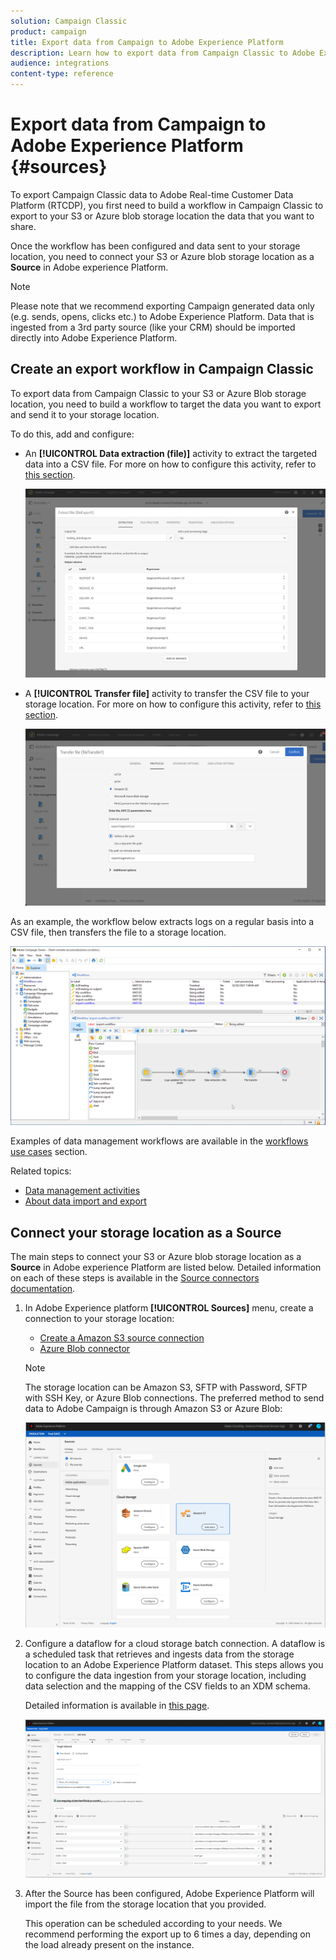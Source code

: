```yaml
---
solution: Campaign Classic
product: campaign
title: Export data from Campaign to Adobe Experience Platform
description: Learn how to export data from Campaign Classic to Adobe Experience Platform.
audience: integrations
content-type: reference
---
```


# Export data from Campaign to Adobe Experience Platform {#sources}

To export Campaign Classic data to Adobe Real-time Customer Data Platform (RTCDP), you first need to build a workflow in Campaign Classic to export to your S3 or Azure blob storage location the data that you want to share.

Once the workflow has been configured and data sent to your storage location, you need to connect your S3 or Azure blob storage location as a **Source** in Adobe experience Platform.

>[!NOTE]
>
>Please note that we recommend exporting Campaign generated data only (e.g. sends, opens, clicks etc.) to Adobe Experience Platform. Data that is ingested from a 3rd party source (like your CRM) should be imported directly into Adobe Experience Platform.

## Create an export workflow in Campaign Classic

To export data from Campaign Classic to your S3 or Azure Blob storage location, you need to build a workflow to target the data you want to export and send it to your storage location.

To do this, add and configure:

* An **[!UICONTROL Data extraction (file)]** activity to extract the targeted data into a CSV file. For more on how to configure this activity, refer to [this section](../../workflow/using/extraction--file-.md).

   ![](assets/rtcdp-extract-file.png)

* A **[!UICONTROL Transfer file]** activity to transfer the CSV file to your storage location. For more on how to configure this activity, refer to [this section](../../automation/using/transfer-file.md).

   ![](assets/rtcdp-transfer-file.png)

As an example, the workflow below extracts logs on a regular basis into a CSV file, then transfers the file to a storage location.

   ![](assets/aep-export.png)

Examples of data management workflows are available in the [workflows use cases](../../automation/using/about-workflow-use-cases.md#management) section.

Related topics:

* [Data management activities](../../automation/using/about-data-management-activities.md)
* [About data import and export](../../automation/using/about-data-import-and-export.md)


## Connect your storage location as a Source

The main steps to connect your S3 or Azure blob storage location as a **Source** in Adobe experience Platform are listed below. Detailed information on each of these steps is available in the [Source connectors documentation](https://experienceleague.adobe.com/docs/experience-platform/sources/home.html).

1. In Adobe Experience platform **[!UICONTROL Sources]** menu, create a connection to your storage location:

    * [Create a Amazon S3 source connection](https://experienceleague.adobe.com/docs/experience-platform/sources/ui-tutorials/create/cloud-storage/s3.html)
    * [Azure Blob connector](https://experienceleague.adobe.com/docs/experience-platform/sources/connectors/cloud-storage/blob.html)

   >[!NOTE]
   >
   >The storage location can be Amazon S3, SFTP with Password, SFTP with SSH Key, or Azure Blob connections. The preferred method to send data to Adobe Campaign is through Amazon S3 or Azure Blob:

   ![](assets/rtcdp-connector.png)

1. Configure a dataflow for a cloud storage batch connection. A dataflow is a scheduled task that retrieves and ingests data from the storage location to an Adobe Experience Platform dataset. This steps allows you to configure the data ingestion from your storage location, including data selection and the mapping of the CSV fields to an XDM schema.

    Detailed information is available in [this page](https://experienceleague.adobe.com/docs/experience-platform/sources/ui-tutorials/dataflow/cloud-storage.html).

   ![](assets/rtcdp-map-xdm.png)

1. After the Source has been configured, Adobe Experience Platform will import the file from the storage location that you provided.

   This operation can be scheduled according to your needs. We recommend performing the export up to 6 times a day, depending on the load already present on the instance.
